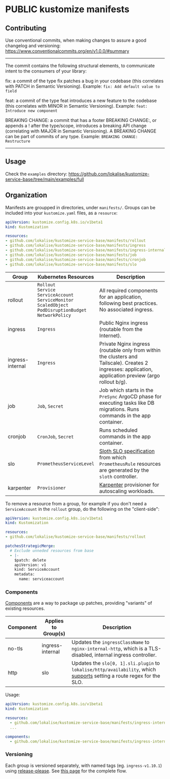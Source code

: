 # PUBLIC kustomize manifests

## Contributing

Use conventional commits, when making changes to assure a good changelog and
versioning: https://www.conventionalcommits.org/en/v1.0.0/#summary

---

The commit contains the following structural elements, to communicate intent to the consumers of your library:

  fix: a commit of the type fix patches a bug in your codebase (this correlates with PATCH in Semantic Versioning).
  Example: `fix: Add default value to field`

  feat: a commit of the type feat introduces a new feature to the codebase (this correlates with MINOR in Semantic Versioning).
  Example: `feat: Introduce new component`

  BREAKING CHANGE: a commit that has a footer BREAKING CHANGE:, or appends a ! after the type/scope, introduces a breaking API change (correlating with MAJOR in Semantic Versioning). A BREAKING CHANGE can be part of commits of any type.
  Example: `BREAKING CHANGE: Restructure`

---

## Usage

Check the `examples` directory: https://github.com/lokalise/kustomize-service-base/tree/main/examples/full

## Organization

Manifests are groupped in directories, under `manifests/`. Groups can be included
into your `kustomize.yaml` files, as a `resource`:

```yaml
apiVersion: kustomize.config.k8s.io/v1beta1
kind: Kustomization

resources:
- github.com/lokalise/kustomize-service-base/manifests/rollout
- github.com/lokalise/kustomize-service-base/manifests/ingress
- github.com/lokalise/kustomize-service-base/manifests/ingress-internal
- github.com/lokalise/kustomize-service-base/manifests/job
- github.com/lokalise/kustomize-service-base/manifests/cronjob
- github.com/lokalise/kustomize-service-base/manifests/slo
```

Group | Kubernetes Resources | Description
--- | --- | ---
rollout | `Rollout`<br>`Service`<br>`ServiceAccount`<br>`ServiceMonitor`<br>`ScaledObject`<br>`PodDisruptionBudget`<br>`NetworkPolicy` | All required components for an application, following best practices. No associated ingress.
ingress | `Ingress` | Public Nginx ingress (routable from the Internet).
ingress-internal | `Ingress` | Private Nginx ingress (routable only from within the clusters and Tailscale). Creates 2 ingresses: application, application preview (argo rollout b/g).
job | `Job`, `Secret` | Job which starts in the `PreSync` ArgoCD phase for executing tasks like DB migrations. Runs commands in the app container.
cronjob | `CronJob`, `Secret` | Runs scheduled commands in the app container.
slo | `PrometheusServiceLevel` | [Sloth SLO specification](https://sloth.dev/examples/default/getting-started/) from which `PrometheusRule` resources are generated by the `sloth` controller.
karpenter | `Provisioner` | [Karpenter](https://karpenter.sh/) provisioner for autoscaling workloads.


To remove a resource from a group, for example if you don't need a `ServiceAccount` in the `rollout` group,
do the following on the "client-side":

```yaml
apiVersion: kustomize.config.k8s.io/v1beta1
kind: Kustomization

resources:
- github.com/lokalise/kustomize-service-base/manifests/rollout

patchesStrategicMerge:
  # Exclude unneded resources from base
  - |-
    $patch: delete
    apiVersion: v1
    kind: ServiceAccount
    metadata:
      name: serviceaccount
```

### Components

[Components](https://kubectl.docs.kubernetes.io/guides/config_management/components/) are a way to package up patches, providing "variants" of existing resources.

Component | Applies to Group(s) | Description
--- | --- | ---
no-tls | ingress-internal | Updates the `ingressClassName` to `nginx-internal-http`, which is a TLS-disabled, internal ingress controller.
http | slo | Updates the `slo[0, 1].sli.plugin` to `lokalise/http/availability`, which [supports](https://github.com/lokalise/common-sloth-sli-plugins/tree/main/plugins/http) setting a route regex for the SLO.

Usage:

```yaml
apiVersion: kustomize.config.k8s.io/v1beta1
kind: Kustomization

resources:
  - github.com/lokalise/kustomize-service-base/manifests/ingress-internal?ref=v1.7.2
  ...

components:
  - github.com/lokalise/kustomize-service-base/manifests/ingress-internal/components/no-tls?ref=v1.7.2
```

### Versioning

Each group is versioned separately, with named tags (eg. `ingress-v1.10.1`) using [release-please](https://github.com/googleapis/release-please). See [this page](https://github.com/lokalise/platform-handbook/blob/main/adr/0001-std-gh-repos.md#versioning) for the complete flow.
